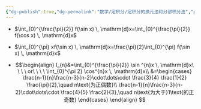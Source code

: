 ```yaml
---
{"dg-publish":true,"dg-permalink":"数学/定积分/定积分的换元法和分部积分法","permalink":"/数学/定积分/定积分的换元法和分部积分法/","dgHomeLink":true,"dgPassFrontmatter":false}
---
```



- $\int_{0}^{\frac{\pi}{2}} f(\sin x) \, \mathrm{d}x=\int_{0}^{\frac{\pi}{2}} f(\cos x) \, \mathrm{d}x$
- $\int_{0}^{\pi} xf(\sin x) \, \mathrm{d}x=\frac{\pi}{2}\int_{0}^{\pi} f(\sin x) \, \mathrm{d}x$

- $$\begin{align}
I_{n}&=\int_{0}^{\frac{\pi}{2}} \sin ^{n}x \, \mathrm{d}x\ \ \ \ or\ \ \ \ \int_{0}^{\pi 2} \cos^{n}x \, \mathrm{d}x\\
&=\begin{cases}
\frac{n-1}{n}\frac{n-3}{n-2}\cdot\dots\cdot \frac{3}{4} \frac{1}{2} \frac{\pi}{2},\quad n\text{为正偶数}\\
\frac{n-1}{n}\frac{n-3}{n-2}\cdot\dots\cdot \frac{4}{5} \frac{2}{3},\quad n\text{为大于}1\text{的正奇数}
\end{cases}
\end{align}   
$$